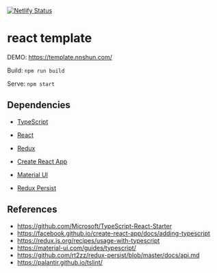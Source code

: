 [![Netlify Status](https://api.netlify.com/api/v1/badges/602d63dc-f124-411d-8b46-7df101d3e6f2/deploy-status)](https://app.netlify.com/sites/react-redux-template/deploys)

# react template

DEMO: https://template.nnshun.com/

Build: `npm run build`

Serve: `npm start`

## Dependencies

- [TypeScript](https://www.typescriptlang.org/)

- [React](https://reactjs.org/)
- [Redux](https://redux.js.org/)

- [Create React App](https://github.com/facebook/create-react-app/)
- [Material UI](https://material-ui.com/)
- [Redux Persist](https://github.com/rt2zz/redux-persist)

## References

- https://github.com/Microsoft/TypeScript-React-Starter
- https://facebook.github.io/create-react-app/docs/adding-typescript
- https://redux.js.org/recipes/usage-with-typescript
- https://material-ui.com/guides/typescript/
- https://github.com/rt2zz/redux-persist/blob/master/docs/api.md
- https://palantir.github.io/tslint/
